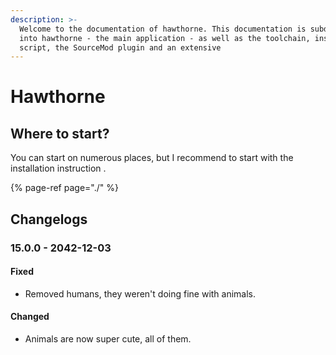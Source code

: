 ```yaml
---
description: >-
  Welcome to the documentation of hawthorne. This documentation is subdivided
  into hawthorne - the main application - as well as the toolchain, installation
  script, the SourceMod plugin and an extensive
---
```


# Hawthorne

## Where to start?

You can start on numerous places, but I recommend to start with the installation instruction .

{% page-ref page="./" %}

## Changelogs

### 15.0.0 - 2042-12-03

#### Fixed

* Removed humans, they weren't doing fine with animals.

#### Changed

* Animals are now super cute, all of them.



